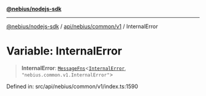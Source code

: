 [**@nebius/nodejs-sdk**](../../../../../README.md)

***

[@nebius/nodejs-sdk](../../../../../README.md) / [api/nebius/common/v1](../README.md) / InternalError

# Variable: InternalError

> **InternalError**: [`MessageFns`](../../../../../runtime/protos/core/interfaces/MessageFns.md)\<[`InternalError`](../interfaces/InternalError.md), `"nebius.common.v1.InternalError"`\>

Defined in: src/api/nebius/common/v1/index.ts:1590
